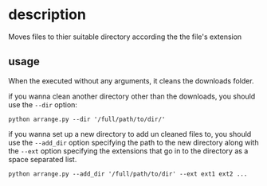 # description
Moves files to thier suitable directory according the the file's extension

## usage
When the executed without any arguments, it cleans the downloads folder.

if you wanna clean another directory other than the downloads, you should use the `--dir` option:

`python arrange.py --dir '/full/path/to/dir/'`

if you wanna set up a new directory to add un cleaned files to, you should use the `--add_dir` option specifying the path to the new directory
along with the `--ext` option specifying the extensions that go in to the directory as a space separated list.

`python arrange.py --add_dir '/full/path/to/dir' --ext ext1 ext2 ...`
